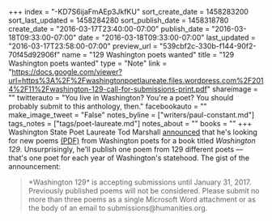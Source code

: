 +++
index = "-KD7S6ijaFmAEp3JkfKU"
sort_create_date = 1458283200
sort_last_updated = 1458284280
sort_publish_date = 1458318780
create_date = "2016-03-17T23:40:00-07:00"
publish_date = "2016-03-18T09:33:00-07:00"
date = "2016-03-18T09:33:00-07:00"
last_updated = "2016-03-17T23:58:00-07:00"
preview_url = "539cbf2c-330b-f144-90f2-70f45d92906f"
name = "129 Washington poets wanted"
title = "129 Washington poets wanted"
type = "Note"
link = "https://docs.google.com/viewer?url=https%3A%2F%2Fwashingtonpoetlaureate.files.wordpress.com%2F2014%2F11%2Fwashington-129-call-for-submissions-print.pdf"
shareimage = ""
twitterauto = "You live in Washington? You're a poet? You should probably submit to this anthology, then."
facebookauto = ""
make_image_tweet = "False"
notes_byline = ["writers/paul-constant.md"]
tags_notes = ["tags/poet-laureate.md"]
notes_about = ""
books = ""
+++
Washington State Poet Laureate Tod Marshall [announced](http://wapoetlaureate.org/2016/03/18/call-for-submissions-washington-129/) that he's looking for new poems [(PDF)](https://docs.google.com/viewer?url=https%3A%2F%2Fwashingtonpoetlaureate.files.wordpress.com%2F2014%2F11%2Fwashington-129-call-for-submissions-print.pdf) from Washington poets for a book titled *Washington 129*. Unsurprisingly, he'll publish one poem from 129 different poets — that's one poet for each year of Washington's statehood. The gist of the announcement:

<blockquote>*Washington 129* is accepting submissions until January 31, 2017. Previously published poems will not be considered. Please submit no more than three poems as a single Microsoft Word attachment or as the body of an email to submissions@humanities.org.</blockquote>